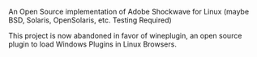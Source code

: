 An Open Source implementation of Adobe Shockwave for Linux (maybe BSD, Solaris, OpenSolaris, etc. Testing Required)

This project is now abandoned in favor of wineplugin, an open source plugin to load Windows Plugins in Linux Browsers.